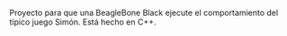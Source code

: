 Proyecto para que una BeagleBone Black ejecute el comportamiento del típico juego Simón. Está hecho en C++.